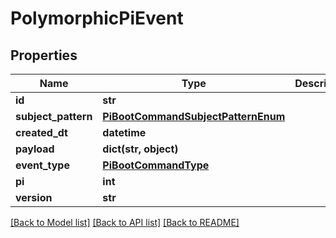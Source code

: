 # PolymorphicPiEvent


## Properties
Name | Type | Description | Notes
------------ | ------------- | ------------- | -------------
**id** | **str** |  | [readonly] 
**subject_pattern** | [**PiBootCommandSubjectPatternEnum**](PiBootCommandSubjectPatternEnum.md) |  | 
**created_dt** | **datetime** |  | [readonly] 
**payload** | **dict(str, object)** |  | 
**event_type** | [**PiBootCommandType**](PiBootCommandType.md) |  | 
**pi** | **int** |  | 
**version** | **str** |  | 

[[Back to Model list]](../README.md#documentation-for-models) [[Back to API list]](../README.md#documentation-for-api-endpoints) [[Back to README]](../README.md)


